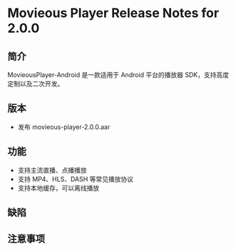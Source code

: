 # Movieous Player Release Notes for 2.0.0

## 简介

MovieousPlayer-Android 是一款适用于 Android 平台的播放器 SDK，支持高度定制以及二次开发。

## 版本

- 发布 movieous-player-2.0.0.aar

## 功能

- 支持主流直播、点播播放
- 支持 MP4、HLS、DASH 等常见播放协议
- 支持本地缓存，可以离线播放

## 缺陷

## 注意事项
